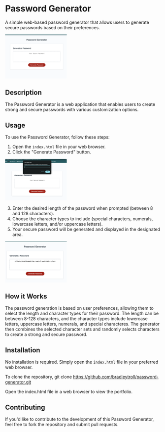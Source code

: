 # Password Generator

A simple web-based password generator that allows users to generate secure passwords based on their preferences.

<img src="./Assets/pwordgen.png" alt="Password Generator" width="200" />

## Description

The Password Generator is a web application that enables users to create strong and secure passwords with various customization options.

## Usage

To use the Password Generator, follow these steps:

1. Open the `index.html` file in your web browser.
2. Click the "Generate Password" button.

<img src="./Assets/pwordopts.png" alt="Password Options" width="200" />



3. Enter the desired length of the password when prompted (between 8 and 128 characters).
4. Choose the character types to include (special characters, numerals, lowercase letters, and/or uppercase letters).
5. Your secure password will be generated and displayed in the designated area.

<img src="./Assets/pwordcomplete.png" alt="Generated Password" width="200" />

## How it Works

The password generation is based on user preferences, allowing them to select the length and character types for their password. The length can be between 8-128 characters, and the character types include lowercase letters, uppercase letters, numerals, and special characteres. The generator then combines the selected character sets and randomly selects characters to create a strong and secure password.

## Installation

No installation is required. Simply open the `index.html` file in your preferred web browser.

To clone the repository, git clone https://github.com/bradleytroll/password-generator.git

Open the index.html file in a web browser to view the portfolio.

## Contributing

If you'd like to contribute to the development of this Password Generator, feel free to fork the repository and submit pull requests.

